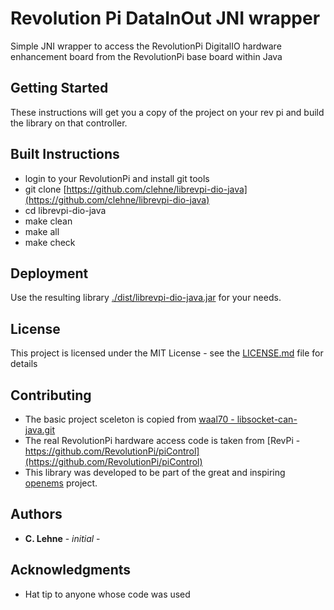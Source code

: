 # Revolution Pi DataInOut JNI wrapper

Simple JNI wrapper to access the RevolutionPi DigitalIO hardware enhancement board from the RevolutionPi base board within Java  

## Getting Started

These instructions will get you a copy of the project on your rev pi and build the library on that controller.

## Built Instructions

* login to your RevolutionPi and install git tools
* git clone [https://github.com/clehne/librevpi-dio-java](https://github.com/clehne/librevpi-dio-java)
* cd librevpi-dio-java  
* make clean
* make all
* make check

## Deployment

Use the resulting library [./dist/librevpi-dio-java.jar](./dist/librevpi-dio-java.jar) for your needs.

## License

This project is licensed under the MIT License - see the [LICENSE.md](LICENSE.md) file for details

## Contributing

* The basic project sceleton is copied from [waal70 - libsocket-can-java.git](https://github.com/waal70/libsocket-can-java.git)
* The real RevolutionPi hardware access code is taken from [RevPi - https://github.com/RevolutionPi/piControl](https://github.com/RevolutionPi/piControl)
* This library was developed to be part of the great and inspiring [openems](https://openems.io/) project. 

## Authors

* **C. Lehne** - *initial* - 


## Acknowledgments

* Hat tip to anyone whose code was used

